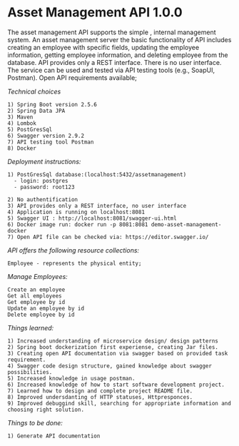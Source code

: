 # Asset Management API 1.0.0

The asset management API supports the simple , internal management system.
An asset management server the basic functionality of API includes creating an employee with specific fields, 
updating the employee information, getting employee information, and deleting employee from the database. 
API provides only a REST interface. There is no user interface. 
The service can be used and tested via API testing tools (e.g., SoapUI, Postman). 
Open API requirements available;

_Technical choices_

    1) Spring Boot version 2.5.6
    2) Spring Data JPA
    3) Maven
    4) Lombok
    5) PostGresSql
    6) Swagger version 2.9.2
    7) API testing tool Postman
    8) Docker
    
_Deployment instructions:_

    1) PostGresSql database:(localhost:5432/assetmanagement)
      - login: postgres
      - password: root123
    
    2) No authentification
    3) API provides only a REST interface, no user interface
    4) Application is running on localhost:8081 
    5) Swagger UI : http://localhost:8081/swagger-ui.html
    6) Docker image run: docker run -p 8081:8081 demo-asset-management-docker
    7) Open API file can be checked via: https://editor.swagger.io/

_API offers the following resource collections:_

    Employee - represents the physical entity;
 
_Manage Employees:_

    Create an employee
    Get all employees
    Get employee by id
    Update an employee by id
    Delete employee by id
   
_Things learned:_

    1) Increased understanding of microservice design/ design patterns
    2) Spring boot dockerization first experiense, creating Jar files.
    3) Creating open API documentation via swagger based on provided task requirement.
    4) Swagger code design structure, gained knowledge about swagger possibilities.
    5) Increased knowledge in usage postman. 
    6) Increased knowledge of how to start software development project.
    7) Learned how to design and complete project README file.
    8) Improved undersdanting of HTTP statuses, Httpresponces.
    9) Improved debuggind skill, searching for appropriate information and choosing right solution. 
       
_Things to be done:_  

    1) Generate API documentation

